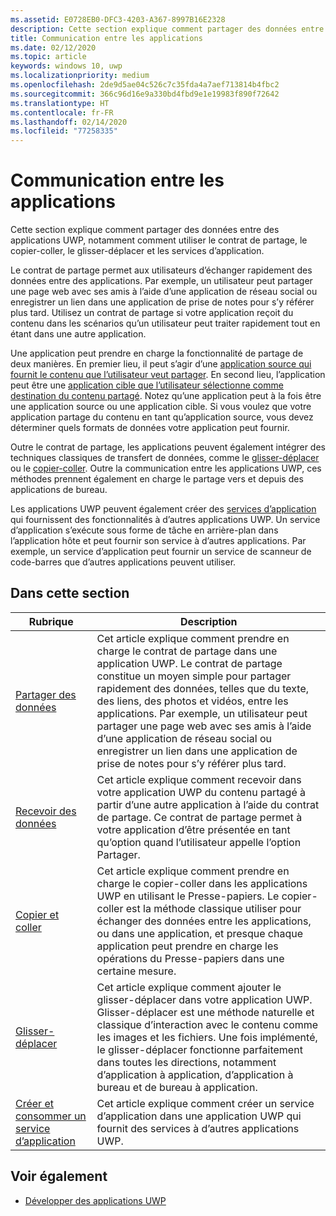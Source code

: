 ```yaml
---
ms.assetid: E0728EB0-DFC3-4203-A367-8997B16E2328
description: Cette section explique comment partager des données entre des applications UWP, notamment comment utiliser le contrat de partage, copier et coller, et glisser-déplacer.
title: Communication entre les applications
ms.date: 02/12/2020
ms.topic: article
keywords: windows 10, uwp
ms.localizationpriority: medium
ms.openlocfilehash: 2de9d5ae04c526c7c35fda4a7aef713814b4fbc2
ms.sourcegitcommit: 366c96d16e9a330bd4fbd9e1e19983f890f72642
ms.translationtype: HT
ms.contentlocale: fr-FR
ms.lasthandoff: 02/14/2020
ms.locfileid: "77258335"
---
```

# <a name="app-to-app-communication"></a>Communication entre les applications

Cette section explique comment partager des données entre des applications UWP, notamment comment utiliser le contrat de partage, le copier-coller, le glisser-déplacer et les services d’application.

Le contrat de partage permet aux utilisateurs d’échanger rapidement des données entre des applications. Par exemple, un utilisateur peut partager une page web avec ses amis à l’aide d’une application de réseau social ou enregistrer un lien dans une application de prise de notes pour s’y référer plus tard. Utilisez un contrat de partage si votre application reçoit du contenu dans les scénarios qu’un utilisateur peut traiter rapidement tout en étant dans une autre application.

Une application peut prendre en charge la fonctionnalité de partage de deux manières. En premier lieu, il peut s’agir d’une [application source qui fournit le contenu que l’utilisateur veut partager](share-data.md). En second lieu, l’application peut être une [application cible que l’utilisateur sélectionne comme destination du contenu partagé](receive-data.md). Notez qu’une application peut à la fois être une application source ou une application cible. Si vous voulez que votre application partage du contenu en tant qu’application source, vous devez déterminer quels formats de données votre application peut fournir.

Outre le contrat de partage, les applications peuvent également intégrer des techniques classiques de transfert de données, comme le [glisser-déplacer](../design/input/drag-and-drop.md) ou le [copier-coller](copy-and-paste.md). Outre la communication entre les applications UWP, ces méthodes prennent également en charge le partage vers et depuis des applications de bureau.

Les applications UWP peuvent également créer des [services d’application](../launch-resume/how-to-create-and-consume-an-app-service.md) qui fournissent des fonctionnalités à d’autres applications UWP. Un service d’application s’exécute sous forme de tâche en arrière-plan dans l’application hôte et peut fournir son service à d’autres applications. Par exemple, un service d’application peut fournir un service de scanneur de code-barres que d’autres applications peuvent utiliser.

## <a name="in-this-section"></a>Dans cette section

| Rubrique | Description |
|-------|-------------|
| [Partager des données](share-data.md) | Cet article explique comment prendre en charge le contrat de partage dans une application UWP. Le contrat de partage constitue un moyen simple pour partager rapidement des données, telles que du texte, des liens, des photos et vidéos, entre les applications. Par exemple, un utilisateur peut partager une page web avec ses amis à l’aide d’une application de réseau social ou enregistrer un lien dans une application de prise de notes pour s’y référer plus tard. |
| [Recevoir des données](receive-data.md) | Cet article explique comment recevoir dans votre application UWP du contenu partagé à partir d’une autre application à l’aide du contrat de partage. Ce contrat de partage permet à votre application d’être présentée en tant qu’option quand l’utilisateur appelle l’option Partager. |
| [Copier et coller](copy-and-paste.md) | Cet article explique comment prendre en charge le copier-coller dans les applications UWP en utilisant le Presse-papiers. Le copier-coller est la méthode classique utiliser pour échanger des données entre les applications, ou dans une application, et presque chaque application peut prendre en charge les opérations du Presse-papiers dans une certaine mesure. |
| [Glisser-déplacer](../design/input/drag-and-drop.md) | Cet article explique comment ajouter le glisser-déplacer dans votre application UWP. Glisser-déplacer est une méthode naturelle et classique d’interaction avec le contenu comme les images et les fichiers. Une fois implémenté, le glisser-déplacer fonctionne parfaitement dans toutes les directions, notamment d’application à application, d’application à bureau et de bureau à application. |
| [Créer et consommer un service d’application](../launch-resume/how-to-create-and-consume-an-app-service.md) | Cet article explique comment créer un service d’application dans une application UWP qui fournit des services à d’autres applications UWP.  |

## <a name="see-also"></a>Voir également

- [Développer des applications UWP](https://docs.microsoft.com/windows/uwp/develop/)
